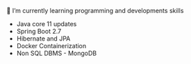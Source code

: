 
🌱 I’m currently learning programming and developments skills 
- Java core 11 updates
- Spring Boot 2.7
- Hibernate and JPA
- Docker Containerization
-  Non SQL DBMS - MongoDB

<!--
**azizamohamedabdelsalam/azizamohamedabdelsalam** is a ✨ _special_ ✨ repository because its `README.md` (this file) appears on your GitHub profile.

Here are some ideas to get you started:

- 🔭 I’m currently working on ...
- 🌱 I’m currently learning ...
- 👯 I’m looking to collaborate on ...
- 🤔 I’m looking for help with ...
- 💬 Ask me about ...
- 📫 How to reach me: ...
- 😄 Pronouns: ...
- ⚡ Fun fact: ...
-->
